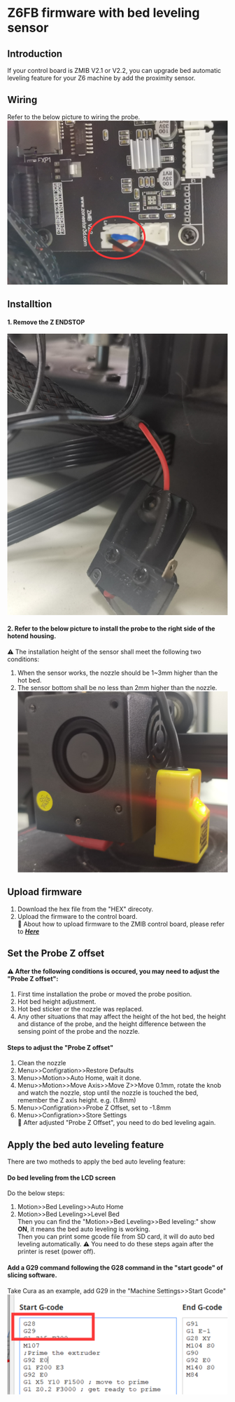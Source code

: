 # Z6FB firmware with bed leveling sensor
## Introduction
If your control board is ZMIB V2.1 or V2.2, you can upgrade bed automatic leveling feature for your Z6 machine by add the proximity sensor.  
## Wiring
Refer to the below picture to wiring the probe.  
![](wiring.svg)
## Installtion
#### 1. Remove the Z ENDSTOP
![](ZENDSTOP.svg)
#### 2. Refer to the below picture to install the probe to the right side of the hotend housing.  
:warning: The installation height of the sensor shall meet the following two conditions:
1. When the sensor works, the nozzle should be 1~3mm higher than the hot bed.
2. The sensor bottom shall be no less than 2mm higher than the nozzle.
![](Install.svg)

## Upload firmware
1. Download the hex file from the "HEX" direcoty.  
2. Upload the firmware to the control board.  
:star2: About how to upload firmware to the ZMIB control board, please refer to [***Here***](https://github.com/ZONESTAR3D/Firmware/tree/master/Firmware_Upload_tool_for_ZRIB_ZMIB)

## Set the Probe Z offset
#### :warning: After the following conditions is occured, you may need to adjust the "Probe Z offset":   
1. First time installation the probe or moved the probe position.    
2. Hot bed height adjustment.  
3. Hot bed sticker or the nozzle was replaced.  
4. Any other situations that may affect the height of the hot bed, the height and distance of the probe, and the height difference between the sensing point of the probe and the nozzle.
#### Steps to adjust the "Probe Z offset"
1. Clean the nozzle
2. Menu>>Configration>>Restore Defaults
3. Menu>>Motion>>Auto Home, wait it done.
4. Menu>>Motion>>Move Axis>>Move Z>>Move 0.1mm, rotate the knob and watch the nozzle, stop until the nozzle is touched the bed, remember the Z axis height. e.g. (1.8mm)
5. Menu>>Configration>>Probe Z Offset, set to -1.8mm
6. Menu>>Configration>>Store Settings  
:star2: After adjusted "Probe Z Offset", you need to do bed leveling again.

## Apply the bed auto leveling feature
There are two motheds to apply the bed auto leveling feature:  
#### Do bed leveling from the LCD screen  
Do the below steps:  
1. Motion>>Bed Leveling>>Auto Home    
2. Motion>>Bed Leveling>>Level Bed  
Then you can find the "Motion>>Bed Leveling>>Bed leveling:" show **ON**, it means the bed auto leveling is working.   
Then you can print some gcode file from SD card, it will do auto bed leveling automatically.
:warning: You need to do these steps again after the printer is reset (power off).  
#### Add a G29 command following the G28 command in the "start gcode" of slicing software.
Take Cura as an example, add G29 in the "Machine Settings>>Start Gcode"
![](G29.svg)



 

